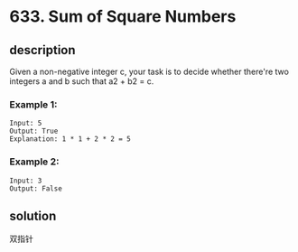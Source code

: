 # 633. Sum of Square Numbers

## description

Given a non-negative integer c, your task is to decide whether there're two integers a and b such that a2 + b2 = c.

### Example 1:

```
Input: 5
Output: True
Explanation: 1 * 1 + 2 * 2 = 5
```

### Example 2:

```
Input: 3
Output: False
```

## solution

双指针